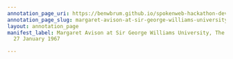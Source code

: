 ```yaml
---
annotation_page_uri: https://benwbrum.github.io/spokenweb-hackathon-development-noterms/annotations/margaret-avison-at-sir-george-williams-university-the-poetry-series-27-january-1967-canvas-1-audience-member-1.json
annotation_page_slug: margaret-avison-at-sir-george-williams-university-the-poetry-series-27-january-1967-canvas-1-audience-member-1
layout: annotation_page
manifest_label: Margaret Avison at Sir George Williams University, The Poetry Series,
  27 January 1967

---
```

